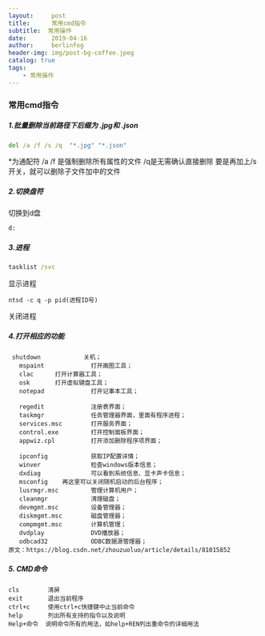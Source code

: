```yaml
---
layout:     post
title:      常用cmd指令
subtitle:  常用操作
date:       2019-04-16
author:     berlinfog
header-img: img/post-bg-coffee.jpeg
catalog: true
tags:
    - 常用操作
---
```


### 常用cmd指令

##### 1.批量删除当前路径下后缀为 .jpg和 .json

```cmd
del /a /f /s /q  "*.jpg" "*.json"
```

*为通配符 
/a /f 是强制删除所有属性的文件 
/q是无需确认直接删除 
要是再加上/s开关，就可以删除子文件加中的文件

##### 2.切换盘符

切换到d盘

```cmd
d:
```

##### 3.进程

```cmd
tasklist /svc
```

显示进程

```
ntsd -c q -p pid(进程ID号)
```

关闭进程

##### 4.打开相应的功能

```
 shutdown            关机；
   mspaint             打开画图工具；
   clac      打开计算器工具；
   osk       打开虚拟键盘工具；
   notepad             打开记事本工具；

   regedit             注册表界面；
   taskmgr             任务管理器界面，里面有程序进程；
   services.msc        打开服务界面；
   control.exe         打开控制面板界面；
   appwiz.cpl          打开添加删除程序项界面；

   ipconfig            获取IP配置详情；
   winver              检查windows版本信息；
   dxdiag              可以看到系统信息、显卡声卡信息；
   msconfig    再这里可以关闭随机启动的后台程序；
   lusrmgr.msc         管理计算机用户；
   cleanmgr            清理磁盘；
   devmgmt.msc         设备管理器；
   diskmgmt.msc        磁盘管理器；
   compmgmt.msc        计算机管理；
   dvdplay             DVD播放器；
   odbcad32            ODBC数据源管理器；
原文：https://blog.csdn.net/zhouzuoluo/article/details/81015852 
```

##### 5. CMD命令

```
cls        清屏
exit       退出当前程序
ctrl+c     使用ctrl+c快捷键中止当前命令
help       列出所有支持的指令以及说明
Help+命令  说明命令所有的用法，如help+REN列出重命令的详细用法
```

